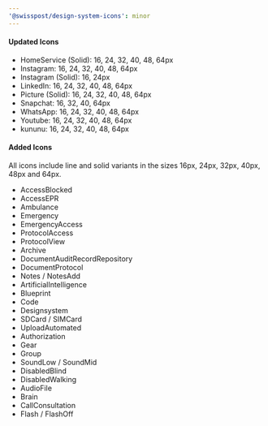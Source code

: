 ```yaml
---
'@swisspost/design-system-icons': minor
---
```


#### Updated Icons

- HomeService (Solid): 16, 24, 32, 40, 48, 64px
- Instagram: 16, 24, 32, 40, 48, 64px
- Instagram (Solid): 16, 24px
- LinkedIn: 16, 24, 32, 40, 48, 64px
- Picture (Solid): 16, 24, 32, 40, 48, 64px
- Snapchat: 16, 32, 40, 64px
- WhatsApp: 16, 24, 32, 40, 48, 64px
- Youtube: 16, 24, 32, 40, 48, 64px
- kununu: 16, 24, 32, 40, 48, 64px

#### Added Icons
All icons include line and solid variants in the sizes 16px, 24px, 32px, 40px, 48px and 64px.

- AccessBlocked
- AccessEPR
- Ambulance
- Emergency
- EmergencyAccess
- ProtocolAccess
- ProtocolView
- Archive
- DocumentAuditRecordRepository
- DocumentProtocol
- Notes / NotesAdd
- ArtificialIntelligence
- Blueprint
- Code
- Designsystem
- SDCard / SIMCard
- UploadAutomated
- Authorization
- Gear
- Group
- SoundLow / SoundMid
- DisabledBlind
- DisabledWalking
- AudioFile
- Brain
- CallConsultation
- Flash / FlashOff
